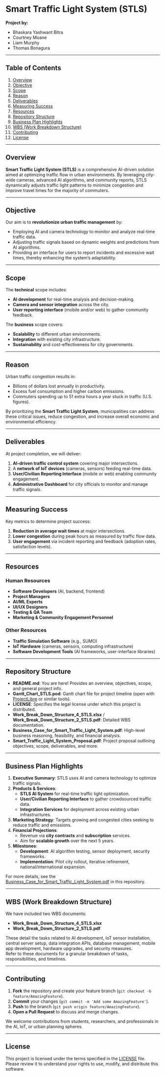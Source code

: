 # Smart Traffic Light System (STLS)

**Project by:**  
- Bhaskara Yashwant Bitra  
- Courtney Moane  
- Liam Murphy  
- Thomas Bonagura  

---

## Table of Contents
1. [Overview](#overview)  
2. [Objective](#objective)  
3. [Scope](#scope)  
4. [Reason](#reason)  
5. [Deliverables](#deliverables)  
6. [Measuring Success](#measuring-success)  
7. [Resources](#resources)  
8. [Repository Structure](#repository-structure)  
9. [Business Plan Highlights](#business-plan-highlights)  
10. [WBS (Work Breakdown Structure)](#wbs-work-breakdown-structure)  
11. [Contributing](#contributing)  
12. [License](#license)

---

## Overview
**Smart Traffic Light System (STLS)** is a comprehensive AI-driven solution aimed at optimizing traffic flow in urban environments. By leveraging city-wide cameras, advanced AI algorithms, and community reports, STLS dynamically adjusts traffic light patterns to minimize congestion and improve travel times for the majority of commuters.

---

## Objective
Our aim is to **revolutionize urban traffic management** by:
- Employing AI and camera technology to monitor and analyze real-time traffic data.  
- Adjusting traffic signals based on dynamic weights and predictions from AI algorithms.  
- Providing an interface for users to report incidents and excessive wait times, thereby enhancing the system’s adaptability.

---

## Scope
The **technical** scope includes:
- **AI development** for real-time analysis and decision-making.  
- **Camera and sensor integration** across the city.  
- **User reporting interface** (mobile and/or web) to gather community feedback.  

The **business** scope covers:
- **Scalability** to different urban environments.  
- **Integration** with existing city infrastructure.  
- **Sustainability** and cost-effectiveness for city governments.

---

## Reason
Urban traffic congestion results in:
- Billions of dollars lost annually in productivity.  
- Excess fuel consumption and higher carbon emissions.  
- Commuters spending up to 51 extra hours a year stuck in traffic (U.S. figures).  

By prioritizing the **Smart Traffic Light System**, municipalities can address these critical issues, reduce congestion, and increase overall economic and environmental efficiency.

---

## Deliverables
At project completion, we will deliver:
1. **AI-driven traffic control system** covering major intersections.  
2. A **network of IoT devices** (cameras, sensors) feeding real-time data.  
3. **User/Civilian Reporting Interface** (mobile or web) enabling community engagement.  
4. **Administrative Dashboard** for city officials to monitor and manage traffic signals.  

---

## Measuring Success
Key metrics to determine project success:
1. **Reduction in average wait times** at major intersections.  
2. **Lower congestion** during peak hours as measured by traffic flow data.  
3. **User engagement** via incident reporting and feedback (adoption rates, satisfaction levels).  

---

## Resources

### Human Resources
- **Software Developers** (AI, backend, frontend)  
- **Project Managers**  
- **AI/ML Experts**  
- **UI/UX Designers**  
- **Testing & QA Team**  
- **Marketing & Community Engagement Personnel**  

### Other Resources
- **Traffic Simulation Software** (e.g., SUMO)  
- **IoT Hardware** (cameras, sensors, computing infrastructure)  
- **Software Development Tools** (AI frameworks, user-interface libraries)

---

## Repository Structure


- **README.md**: You are here! Provides an overview, objectives, scope, and general project info.  
- **Gantt_Chart_STLS.pod**: Gantt chart file for project timeline (open with [ProjectLibre](https://www.projectlibre.com/) or similar tools).  
- **LICENSE**: Specifies the legal license under which this project is distributed.  
- **Work_Break_Down_Structure_4_STLS.xlsx** / **Work_Break_Down_Structure_2_STLS.pdf**: Detailed WBS documentation.  
- **Business_Case_for_Smart_Traffic_Light_System.pdf**: High-level business reasoning, feasibility, and financial analysis.  
- **Smart_Traffic_Light_System_Proposal.pdf**: Project proposal outlining objectives, scope, deliverables, and more.

---

## Business Plan Highlights
1. **Executive Summary**: STLS uses AI and camera technology to optimize traffic signals.  
2. **Products & Services**:  
   - **STLS AI System** for real-time traffic light optimization.  
   - **User/Civilian Reporting Interface** to gather crowdsourced traffic data.  
   - **Integration Services** for deployment across existing urban infrastructures.  
3. **Marketing Strategy**: Targets growing and congested cities seeking to reduce traffic and emissions.  
4. **Financial Projections**:  
   - Revenue via **city contracts** and **subscription** services.  
   - Aim for **scalable growth** over the next 5 years.  
5. **Milestones**:  
   - **Development**: AI algorithm testing, sensor deployment, security frameworks.  
   - **Implementation**: Pilot city rollout, iterative refinement, national/international expansion.  

For more details, see the [Business_Case_for_Smart_Traffic_Light_System.pdf](./Business_Case_for_Smart_Traffic_Light_System.pdf) in this repository.

---

## WBS (Work Breakdown Structure)
We have included two WBS documents:
- **Work_Break_Down_Structure_4_STLS.xlsx**  
- **Work_Break_Down_Structure_2_STLS.pdf**  

These detail the tasks related to AI development, IoT sensor installation, central server setup, data integration APIs, database management, mobile app development, hardware upgrades, and security measures.  
Refer to these documents for a granular breakdown of tasks, responsibilities, and timelines.

---

## Contributing
1. **Fork** the repository and create your feature branch (`git checkout -b feature/AmazingFeature`).  
2. **Commit** your changes (`git commit -m 'Add some AmazingFeature'`).  
3. **Push** to the branch (`git push origin feature/AmazingFeature`).  
4. **Open a Pull Request** to discuss and merge changes.  

We welcome contributions from students, researchers, and professionals in the AI, IoT, or urban planning spheres.

---

## License
This project is licensed under the terms specified in the [LICENSE](LICENSE) file. Please review it to understand your rights to use, modify, and distribute this software.

